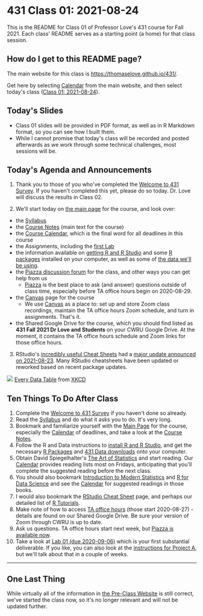 # 431 Class 01: 2021-08-24

This is the README for Class 01 of Professor Love's 431 course for Fall 2021. Each class' README serves as a starting point (a home) for that class session.

## How do I get to this README page?

The main website for this class is https://thomaselove.github.io/431/. 

Get here by selecting [Calendar](https://thomaselove.github.io/431/calendar.html) from the main website, and then select today's class ([Class 01: 2021-08-24](https://github.com/THOMASELOVE/431-2021/tree/main/classes/class01)).

## Today's Slides

- Class 01 slides will be provided in PDF format, as well as in R Markdown format, so you can see how I built them.
- While I cannot promise that today's class will be recorded and posted afterwards as we work through some technical challenges, most sessions will be.

## Today's Agenda and Announcements

1. Thank you to those of you who've completed the [Welcome to 431 Survey](https://bit.ly/431-2021-welcome-survey). If you haven't completed this yet, please do so today. Dr. Love will discuss the results in Class 02.

2. We'll start today on [the main page](https://thomaselove.github.io/431/) for the course, and look over:

- the [Syllabus](https://thomaselove.github.io/431-2021-syllabus/)
- the [Course Notes](https://thomaselove.github.io/431-notes/) (main text for the course)
- the [Course Calendar](https://thomaselove.github.io/431/calendar.html), which is the final word for all deadlines in this course
- the Assignments, including the [first Lab](https://github.com/THOMASELOVE/431-2021/blob/master/labs/lab01/lab01.md)
- the information available on [getting R and R Studio](https://thomaselove.github.io/431/software_install.html) and some [R packages](https://thomaselove.github.io/431/r_packages.html) installed on your computer, as well as some of [the data we'll be using](https://github.com/THOMASELOVE/431-data).
- the [Piazza discussion forum](https://piazza.com/case/fall2021/pqhs431) for the class, and other ways you can get help from us
    - [Piazza](https://piazza.com/case/fall2021/pqhs431) is the best place to ask (and answer) questions outside of class time, especially before TA office hours begin on 2020-08-29.
- the [Canvas](https://canvas.case.edu/) page for the course
    - We use [Canvas](https://canvas.case.edu/) as a place to: set up and store Zoom class recordings, maintain the TA office hours Zoom schedule, and turn in assignments. That's it.
- the Shared Google Drive for the course, which you should find listed as **431 Fall 2021 Dr Love and Students** on your CWRU Google Drive. At the moment, it contains the TA office hours schedule and Zoom links for those office hours.

3. RStudio's [incredibly useful Cheat Sheets](https://www.rstudio.com/resources/cheatsheets/) had a [major update announced on 2021-08-23](https://blog.rstudio.com/2021/08/23/cheat-sheet-updates/). Many RStudio cheatsheets have been updated or reworked based on recent package updates.

![](https://imgs.xkcd.com/comics/every_data_table.png) [Every Data Table](https://xkcd.com/2502) from [XKCD](https://xkcd.com/)

## Ten Things To Do After Class

1. Complete the [Welcome to 431 Survey](https://bit.ly/431-2021-welcome-survey) if you haven't done so already.
2. Read the [Syllabus](https://thomaselove.github.io/431-2021-syllabus/) and do what it asks you to do. It's very long.
3. Bookmark and familiarize yourself with the [Main Page](https://thomaselove.github.io/431/) for the course, especially the [Calendar](https://thomaselove.github.io/431/calendar.html) of deadlines, and take a look at the [Course Notes](https://thomaselove.github.io/431-notes/).
4. Follow the R and Data instructions to [install R and R Studio](https://thomaselove.github.io/431/software_install.html), and get the necessary [R Packages](https://thomaselove.github.io/431/r_packages.html) and [431 Data downloads](https://thomaselove.github.io/431/data_index.html) onto your computer.
5. Obtain David Spiegelhalter's [The Art of Statistics](https://www.amazon.com/Art-Statistics-How-Learn-Data/dp/1541618513) and start reading. Our [Calendar](https://thomaselove.github.io/431/calendar.html) provides reading lists most on Fridays, anticipating that you'll complete the suggested reading before the next class.
6. You should also bookmark [Introduction to Modern Statistics](https://openintro-ims.netlify.app/) and [R for Data Science](https://r4ds.had.co.nz/) and see the [Calendar](https://thomaselove.github.io/431/calendar.html) for suggested readings in those books.
7. I would also bookmark the [RStudio Cheat Sheet](https://www.rstudio.com/resources/cheatsheets/) page, and perhaps our detailed list of [R Tutorials](https://github.com/THOMASELOVE/431-2021/blob/main/software/README.md).
8. Make note of how to access [TA office hours](https://thomaselove.github.io/431/contact.html) (those start 2020-08-27) - details are found on our Shared Google Drive. Be sure your version of Zoom through CWRU is up to date.
9. Ask us questions. TA office hours start next week, but [Piazza is available now](https://piazza.com/case/fall2021/pqhs431).
10. Take a look at [Lab 01 (due 2020-09-06)](https://github.com/THOMASELOVE/431-2021/tree/main/labs/lab01) which is your first substantial deliverable. If you like, you can also look at the [instructions for Project A](https://thomaselove.github.io/431/projects.html), but we'll talk about that in a couple of weeks.

-----

## One Last Thing

While virtually all of the information in [the Pre-Class Website](https://431-2021-preclass-love.netlify.app/) is still correct, we've started the class now, so it's no longer relevant and will not be updated further.


